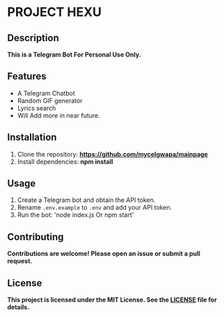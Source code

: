 # PROJECT HEXU

## Description
**This is a Telegram Bot For Personal Use Only.**

## Features
- A Telegram Chatbot
- Random GIF generator
- Lyrics search
- Will Add more in near future.

## Installation
1. Clone the repository: 
**https://github.com/mycelgwapa/mainpage**
2. Install dependencies:
**npm install**

## Usage
1. Create a Telegram bot and obtain the API token.
2. Rename `.env.example` to `.env` and add your API token.
3. Run the bot: 
'node index.js Or npm start'


## Contributing
**Contributions are welcome! Please open an issue or submit a pull request.**

## License
**This project is licensed under the MIT License. See the [LICENSE](LICENSE) file for details.**

